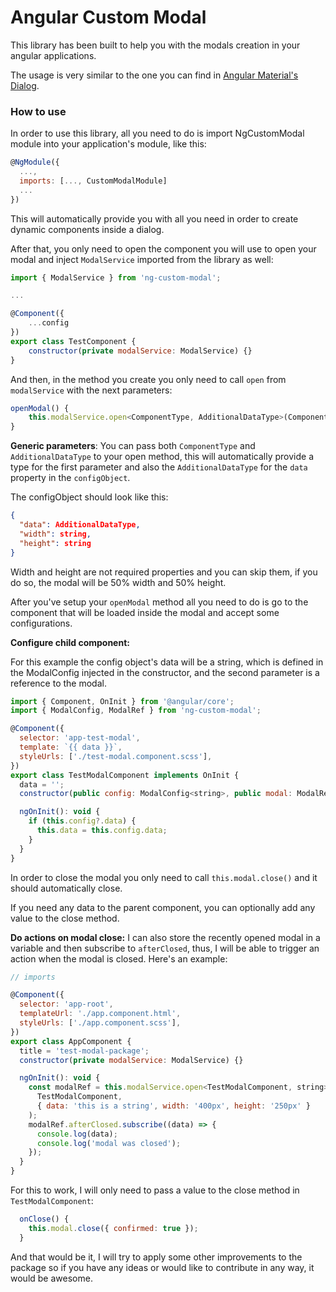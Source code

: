 # Angular Custom Modal

This library has been built to help you with the modals creation in your angular applications.

The usage is very similar to the one you can find in [Angular Material's Dialog](https://material.angular.io/components/dialog/overview).

### How to use

In order to use this library, all you need to do is import NgCustomModal module into your application's module, like this:

```javascript
@NgModule({
  ...,
  imports: [..., CustomModalModule]
  ...
})
```

This will automatically provide you with all you need in order to create dynamic components inside a dialog.

After that, you only need to open the component you will use to open your modal and inject `ModalService` imported from the library as well:

```javascript
import { ModalService } from 'ng-custom-modal';

...

@Component({
    ...config
})
export class TestComponent {
    constructor(private modalService: ModalService) {}
}
```

And then, in the method you create you only need to call `open` from `modalService` with the next parameters:

```javascript
openModal() {
    this.modalService.open<ComponentType, AdditionalDataType>(ComponentName, configObject);
}
```

**Generic parameters**:
You can pass both `ComponentType` and `AdditionalDataType` to your open method, this will automatically provide a type for the first parameter and also the `AdditionalDataType` for the `data` property in the `configObject`.

The configObject should look like this:

```json
{
  "data": AdditionalDataType,
  "width": string,
  "height": string
}
```

Width and height are not required properties and you can skip them, if you do so, the modal will be 50% width and 50% height.

After you've setup your `openModal` method all you need to do is go to the component that will be loaded inside the modal and accept some configurations.

**Configure child component:**

For this example the config object's data will be a string, which is defined in the ModalConfig injected in the constructor, and the second parameter is a reference to the modal.

```javascript
import { Component, OnInit } from '@angular/core';
import { ModalConfig, ModalRef } from 'ng-custom-modal';

@Component({
  selector: 'app-test-modal',
  template: `{{ data }}`,
  styleUrls: ['./test-modal.component.scss'],
})
export class TestModalComponent implements OnInit {
  data = '';
  constructor(public config: ModalConfig<string>, public modal: ModalRef) {}

  ngOnInit(): void {
    if (this.config?.data) {
      this.data = this.config.data;
    }
  }
}

```

In order to close the modal you only need to call `this.modal.close()` and it should automatically close.

If you need any data to the parent component, you can optionally add any value to the close method.

**Do actions on modal close:**
I can also store the recently opened modal in a variable and then subscribe to `afterClosed`, thus, I will be able to trigger an action when the modal is closed. Here's an example:

```javascript
// imports

@Component({
  selector: 'app-root',
  templateUrl: './app.component.html',
  styleUrls: ['./app.component.scss'],
})
export class AppComponent {
  title = 'test-modal-package';
  constructor(private modalService: ModalService) {}

  ngOnInit(): void {
    const modalRef = this.modalService.open<TestModalComponent, string>(
      TestModalComponent,
      { data: 'this is a string', width: '400px', height: '250px' }
    );
    modalRef.afterClosed.subscribe((data) => {
      console.log(data);
      console.log('modal was closed');
    });
  }
}
```

For this to work, I will only need to pass a value to the close method in `TestModalComponent`:

```javascript
  onClose() {
    this.modal.close({ confirmed: true });
  }
```

And that would be it, I will try to apply some other improvements to the package so if you have any ideas or would like to contribute in any way, it would be awesome.
